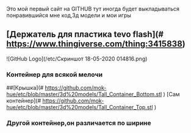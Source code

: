 Это мой первый сайт на GITHUB
тут иногда будет выкладываться понравившийся мне код,3д модели и мои игры
## [Держатель для пластика tevo flash](# https://www.thingiverse.com/thing:3415838)
![GitHub Logo](/etc/Скриншот 18-05-2020 014816.png)
### Контейнер для всякой мелочи 
##[Крышка](# https://github.com/mok-hue/etc/blob/master/3d%20models/Tall_Container_Bottom.stl ) 
[Сам контейнер](# https://github.com/mok-hue/etc/blob/master/3d%20models/Tall_Container_Top.stl )
### Другой контейнер,он различается по ширине
